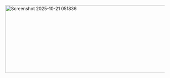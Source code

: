 <img width="756" height="214" alt="Screenshot 2025-10-21 051836" src="https://github.com/user-attachments/assets/cc8cc348-783f-4d54-a39c-75b605fa4f6f" />

